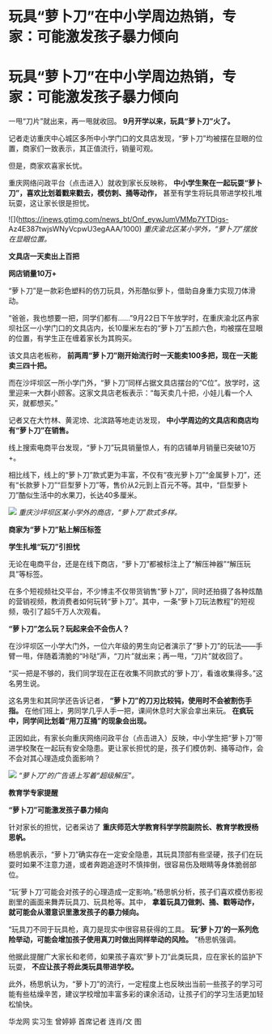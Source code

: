 # 玩具“萝卜刀”在中小学周边热销，专家：可能激发孩子暴力倾向

# 玩具“萝卜刀”在中小学周边热销，专家：可能激发孩子暴力倾向

一甩“刀片”就出来，再一甩就收回。 **9月开学以来，玩具“萝卜刀”火了。**

记者走访重庆中心城区多所中小学门口的文具店发现，“萝卜刀”均被摆在显眼的位置，商家们一致表示，其正值流行，销量可观。

但是，商家欢喜家长忧。

重庆网络问政平台（点击进入）就收到家长反映称， **中小学生聚在一起玩耍“萝卜刀”，喜欢比划着戳来戳去，模仿刺、捅等动作，**
甚至有学生将玩具带进学校扎堆玩耍，这让家长很是担忧。

![](https://inews.gtimg.com/news_bt/Onf_eywJumVMMp7YTDigs-
Az4E387twjsWNyVcpwU3egAAA/1000) _重庆渝北区某小学外，“萝卜刀”摆放在显眼位置。_

**文具店一天卖出上百把**

**网店销量10万+**

“萝卜刀”是一款彩色塑料的仿刀玩具，外形酷似萝卜，借助自身重力实现刀体滑动。

“爸爸，我也想要一把，同学们都有……”9月22日下午放学时，在重庆渝北区冉家坝社区一小学门口的文具店内，长10厘米左右的“萝卜刀”五颜六色，均被摆在显眼的位置，有学生正在缠着家长为其购买。

该文具店老板称， **前两周“萝卜刀”刚开始流行时一天能卖100多把，现在一天能卖三四十把。**

而在沙坪坝区一所小学门外，“萝卜刀”同样占据文具店摆台的“C位”。放学时，这里迎来一大群小顾客。这家文具店老板表示：“每天卖几十把，小娃儿看一个人买，就都想买。”

记者又在大竹林、黄泥塝、北滨路等地走访发现， **中小学周边的文具店和商店均有“萝卜刀”在销售。**

线上搜索电商平台发现，“萝卜刀”玩具销量惊人，有的店铺单月销量已突破10万+。

相比线下，线上的“萝卜刀”款式更为丰富，不仅有“夜光萝卜刀”“金属萝卜刀”，还有“长款萝卜刀”“巨型萝卜刀”等，售价从2元到上百元不等。其中，“巨型萝卜刀”酷似生活中的水果刀，长达40多厘米。

![](https://inews.gtimg.com/news_bt/O_XzC6amux1_WxLfWSicguA0z705iTVK9971xV2fRfGz8AA/1000)
_重庆沙坪坝区某小学外的商店，“萝卜刀”款式多样。_

**商家为“萝卜刀”贴上解压标签**

**学生扎堆“玩刀”引担忧**

无论在电商平台，还是在线下商店，“萝卜刀”都被标注上了“解压神器”“解压玩具”等标签。

在多个短视频社交平台，不少博主不仅带货销售“萝卜刀”，同时还拍摄了各种炫酷的营销视频，教消费者如何玩转“萝卜刀”。其中，一条“萝卜刀玩法教程”的短视频，吸引了超5千万人次观看。

**“萝卜刀”怎么玩？玩起来会不会伤人？**

在沙坪坝区一小学大门外，一位六年级的男生向记者演示了“萝卜刀”的玩法——手臂一甩，伴随着清脆的“咔哒”声，“刀片”就出来；再一甩，“刀片”就收回了。

“买一把是不够的，我们同学现在正在收集不同款式的‘萝卜刀’，看谁收集得多。”这名男生说。

这名男生和其同学还告诉记者， **“萝卜刀”的刀刃比较钝，使用时不会被割伤手指。** 在他们班上，男同学几乎人手一把，课间休息时大家会拿出来玩。
**在疯玩中，同学间比划着“用刀互捅”的现象会出现。**

正因如此，有家长向重庆网络问政平台（点击进入）反映，中小学生把“萝卜刀”带进学校聚在一起玩有安全隐患。更让家长担忧的是，孩子们模仿刺、捅等动作，会不会对其心理造成负面影响？

![](https://inews.gtimg.com/news_bt/O3Ptt4TmGG82aOBacZksh8qt2t6-Z65IFpbmLXAyEIwKwAA/1000)
_“萝卜刀”的广告语上写着“超级解压”。_

**教育学专家提醒**

**“萝卜刀”可能激发孩子暴力倾向**

针对家长的担忧，记者采访了 **重庆师范大学教育科学学院副院长、教育学教授杨思帆。**

杨思帆表示，“萝卜刀”确实存在一定安全隐患，其玩具顶部有些坚硬，孩子们在玩耍时如果不注意力道，或者奔跑追逐时不慎摔倒，很容易伤及眼睛等身体脆弱部位。

“玩‘萝卜刀’可能会对孩子的心理造成一定影响。”杨思帆分析，孩子们喜欢模仿影视剧里的画面来舞弄玩具刀、玩具枪等。其中，
**拿着玩具刀做刺、捅、戳等动作，就可能会从潜意识里激发孩子的暴力倾向。**

“玩具刀不同于玩具枪，真刀是现实中很容易获得的工具。 **玩‘萝卜刀’的一系列危险举动，可能会增加孩子使用真刀时做出同样举动的风险。** ”杨思帆强调。

他据此提醒广大家长和老师，如果孩子喜欢“萝卜刀”此类玩具，应在家长的监护下玩耍， **不应让孩子将此类玩具带进学校。**

此外，杨思帆认为，“萝卜刀”的流行，一定程度上也反映出当前一些孩子的学习可能有些枯燥辛苦，建议学校增加丰富多彩的课余活动，让孩子们的学习生活更加轻松愉快。

华龙网 实习生 曾婷婷 首席记者 连肖/文 图

